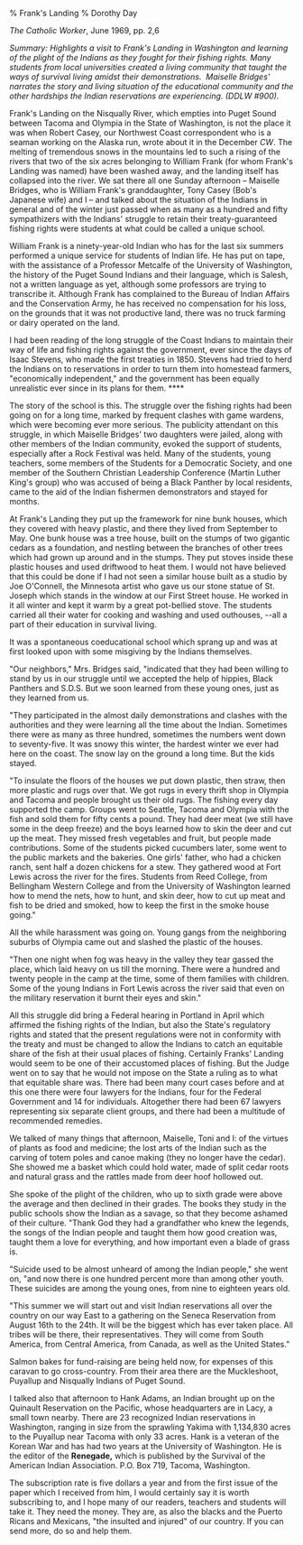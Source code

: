 % Frank's Landing
% Dorothy Day

*The Catholic Worker*, June 1969, pp. 2,6

*Summary: Highlights a visit to Frank's Landing in Washington and
learning of the plight of the Indians as they fought for their fishing
rights. Many students from local universities created a living community
that taught the ways of survival living amidst their demonstrations. 
Maiselle Bridges' narrates the story and living situation of the
educational community and the other hardships the Indian reservations
are experiencing. (DDLW \#900).*

Frank's Landing on the Nisqually River, which empties into Puget Sound
between Tacoma and Olympia in the State of Washington, is not the place
it was when Robert Casey, our Northwest Coast correspondent who is a
seaman working on the Alaska run, wrote about it in the December *CW*.
The melting of tremendous snows in the mountains led to such a rising of
the rivers that two of the six acres belonging to William Frank (for
whom Frank's Landing was named) have been washed away, and the landing
itself has collapsed into the river. We sat there all one Sunday
afternoon – Maiselle Bridges, who is William Frank's granddaughter, Tony
Casey (Bob's Japanese wife) and I – and talked about the situation of
the Indians in general and of the winter just passed when as many as a
hundred and fifty sympathizers with the Indians' struggle to retain
their treaty-guaranteed fishing rights were students at what could be
called a unique school.

William Frank is a ninety-year-old Indian who has for the last six
summers performed a unique service for students of Indian life. He has
put on tape, with the assistance of a Professor Metcalfe of the
University of Washington, the history of the Puget Sound Indians and
their language, which is Salesh, not a written language as yet, although
some professors are trying to transcribe it. Although Frank has
complained to the Bureau of Indian Affairs and the Conservation Army, he
has received no compensation for his loss, on the grounds that it was
not productive land, there was no truck farming or dairy operated on the
land.

I had been reading of the long struggle of the Coast Indians to maintain
their way of life and fishing rights against the government, ever since
the days of Isaac Stevens, who made the first treaties in 1850. Stevens
had tried to herd the Indians on to reservations in order to turn them
into homestead farmers, "economically independent," and the government
has been equally unrealistic ever since in its plans for them. ****

The story of the school is this. The struggle over the fishing rights
had been going on for a long time, marked by frequent clashes with game
wardens, which were becoming ever more serious. The publicity attendant
on this struggle, in which Maiselle Bridges' two daughters were jailed,
along with other members of the Indian community, evoked the support of
students, especially after a Rock Festival was held. Many of the
students, young teachers, some members of the Students for a Democratic
Society, and one member of the Southern Christian Leadership Conference
(Martin Luther King's group) who was accused of being a Black Panther by
local residents, came to the aid of the Indian fishermen demonstrators
and stayed for months.

At Frank's Landing they put up the framework for nine bunk houses, which
they covered with heavy plastic, and there they lived from September to
May. One bunk house was a tree house, built on the stumps of two
gigantic cedars as a foundation, and nestling between the branches of
other trees which had grown up around and in the stumps. They put stoves
inside these plastic houses and used driftwood to heat them. I would not
have believed that this could be done if I had not seen a similar house
built as a studio by Joe O'Connell, the Minnesota artist who gave us our
stone statue of St. Joseph which stands in the window at our First
Street house. He worked in it all winter and kept it warm by a great
pot-bellied stove. The students carried all their water for cooking and
washing and used outhouses, --all a part of their education in survival
living.

It was a spontaneous coeducational school which sprang up and was at
first looked upon with some misgiving by the Indians themselves.

"Our neighbors," Mrs. Bridges said, "indicated that they had been
willing to stand by us in our struggle until we accepted the help of
hippies, Black Panthers and S.D.S. But we soon learned from these young
ones, just as they learned from us.

"They participated in the almost daily demonstrations and clashes with
the authorities and they were learning all the time about the Indian.
Sometimes there were as many as three hundred, sometimes the numbers
went down to seventy-five. It was snowy this winter, the hardest winter
we ever had here on the coast. The snow lay on the ground a long time.
But the kids stayed.

"To insulate the floors of the houses we put down plastic, then straw,
then more plastic and rugs over that. We got rugs in every thrift shop
in Olympia and Tacoma and people brought us their old rugs. The fishing
every day supported the camp. Groups went to Seattle, Tacoma and Olympia
with the fish and sold them for fifty cents a pound. They had deer meat
(we still have some in the deep freeze) and the boys learned how to skin
the deer and cut up the meat. They missed fresh vegetables and fruit,
but people made contributions. Some of the students picked cucumbers
later, some went to the public markets and the bakeries. One girls'
father, who had a chicken ranch, sent half a dozen chickens for a stew.
They gathered wood at Fort Lewis across the river for the fires.
Students from Reed College, from Bellingham Western College and from the
University of Washington learned how to mend the nets, how to hunt, and
skin deer, how to cut up meat and fish to be dried and smoked, how to
keep the first in the smoke house going."

All the while harassment was going on. Young gangs from the neighboring
suburbs of Olympia came out and slashed the plastic of the houses.

"Then one night when fog was heavy in the valley they tear gassed the
place, which laid heavy on us till the morning. There were a hundred and
twenty people in the camp at the time, some of them families with
children. Some of the young Indians in Fort Lewis across the river said
that even on the military reservation it burnt their eyes and skin."

All this struggle did bring a Federal hearing in Portland in April which
affirmed the fishing rights of the Indian, but also the State's
regulatory rights and stated that the present regulations were not in
conformity with the treaty and must be changed to allow the Indians to
catch an equitable share of the fish at their usual places of fishing.
Certainly Franks' Landing would seem to be one of their accustomed
places of fishing. But the Judge went on to say that he would not impose
on the State a ruling as to what that equitable share was. There had
been many court cases before and at this one there were four lawyers for
the Indians, four for the Federal Government and 14 for individuals.
Altogether there had been 67 lawyers representing six separate client
groups, and there had been a multitude of recommended remedies.

We talked of many things that afternoon, Maiselle, Toni and I: of the
virtues of plants as food and medicine; the lost arts of the Indian such
as the carving of totem poles and canoe making (they no longer have the
cedar). She showed me a basket which could hold water, made of split
cedar roots and natural grass and the rattles made from deer hoof
hollowed out.

She spoke of the plight of the children, who up to sixth grade were
above the average and then declined in their grades. The books they
study in the public schools show the Indian as a savage, so that they
become ashamed of their culture. "Thank God they had a grandfather who
knew the legends, the songs of the Indian people and taught them how
good creation was, taught them a love for everything, and how important
even a blade of grass is.

"Suicide used to be almost unheard of among the Indian people," she went
on, "and now there is one hundred percent more than among other youth.
These suicides are among the young ones, from nine to eighteen years
old.

"This summer we will start out and visit Indian reservations all over
the country on our way East to a gathering on the Seneca Reservation
from August 16th to the 24th. It will be the biggest which has ever
taken place. All tribes will be there, their representatives. They will
come from South America, from Central America, from Canada, as well as
the United States."

Salmon bakes for fund-raising are being held now, for expenses of this
caravan to go cross-country. From their area there are the Muckleshoot,
Puyallup and Nisqually Indians of Puget Sound.

I talked also that afternoon to Hank Adams, an Indian brought up on the
Quinault Reservation on the Pacific, whose headquarters are in Lacy, a
small town nearby. There are 23 recognized Indian reservations in
Washington, ranging in size from the sprawling Yakima with 1,134,830
acres to the Puyallup near Tacoma with only 33 acres. Hank is a veteran
of the Korean War and has had two years at the University of Washington.
He is the editor of the **Renegade,** which is published by the Survival
of the American Indian Association. P.O. Box 719, Tacoma, Washington.

The subscription rate is five dollars a year and from the first issue of
the paper which I received from him, I would certainly say it is worth
subscribing to, and I hope many of our readers, teachers and students
will take it. They need the money. They are, as also the blacks and the
Puerto Ricans and Mexicans, "the insulted and injured" of our country.
If you can send more, do so and help them.
